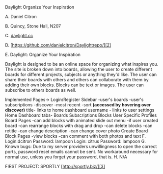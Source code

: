 Daylight
Organize Your Inspiration


A. Daniel Citron

B. Quincy, Stone Hall, N207

C. [daylight.cc][1]

D. [https://github.com/danielcitron/Daylightrepo/][2]

E. Daylight: Organize Your Inspiration

Daylight is designed to be an online space for organizing what inspires you. The site is broken down into boards, allowing the user to create different boards for different projects, subjects or anything they'd like. The user can share their boards with others and others can collaborate with them by adding their own blocks. Blocks can be text or images. The user can subscribe to others boards as well. 



Implemented Pages-\>
Login/Register
Sidebar
-user's boards
-user's subscriptions
-discover
-most recent
-sort
**(accessed by hovering over discover)**
title- links to home dashboard
username - links to user settings
Home Dashboard
tabs-
Boards
Subscriptions
Blocks
User Specific Profiles
Board Pages
-can add blocks with animated slide out menu
-if user created board
-can rearrange blocks with drag and drop
-can delete blocks
-can retitle
-can change description
-can change cover photo
Create Board
Block Pages
-view blocks
-can comment with both photos and text
F. 
Login:dcitron
Password: lampoon
Login: citrus
Password: lampoon
G. Known bugs: Due to my server providers unwillingness to open the correct ports, password reset emails cannot be sent. No workaround necessary for normal use, unless you forget your password, that is.
H. N/A


FIRST PROJECT: SPORTLY
[http://sportly.biz/][3]

[1]:	http://daylight.cc/
[2]:	https://github.com/danielcitron/Daylightrepo/
[3]:	http://sportly.biz/
